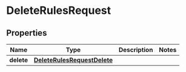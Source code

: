 
# DeleteRulesRequest

## Properties
Name | Type | Description | Notes
------------ | ------------- | ------------- | -------------
**delete** | [**DeleteRulesRequestDelete**](DeleteRulesRequestDelete.md) |  | 



